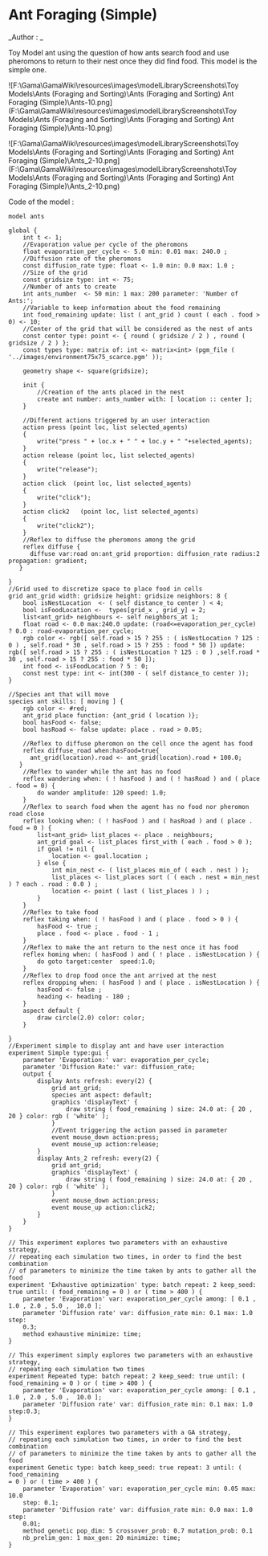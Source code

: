 [//]: # (keyword|operator_round)
[//]: # (keyword|operator_min_of)
[//]: # (keyword|operator_sort)
[//]: # (keyword|operator_last)
[//]: # (keyword|statement_diffuse)
[//]: # (keyword|statement_event)
[//]: # (keyword|statement_exhaustive)
[//]: # (keyword|statement_genetic)
[//]: # (keyword|type_matrix)
[//]: # (keyword|concept_gui)
[//]: # (keyword|concept_skill)
[//]: # (keyword|concept_grid)
[//]: # (keyword|concept_batch)
[//]: # (keyword|concept_diffusion)
# Ant Foraging (Simple)


_Author : _

Toy Model ant using the question of how ants search food and use pheromons to return to their nest once they did find food. This model is the simple one.


![F:\Gama\GamaWiki\resources\images\modelLibraryScreenshots\Toy Models\Ants (Foraging and Sorting)\Ants (Foraging and Sorting) Ant Foraging (Simple)\Ants-10.png](F:\Gama\GamaWiki\resources\images\modelLibraryScreenshots\Toy Models\Ants (Foraging and Sorting)\Ants (Foraging and Sorting) Ant Foraging (Simple)\Ants-10.png)

![F:\Gama\GamaWiki\resources\images\modelLibraryScreenshots\Toy Models\Ants (Foraging and Sorting)\Ants (Foraging and Sorting) Ant Foraging (Simple)\Ants_2-10.png](F:\Gama\GamaWiki\resources\images\modelLibraryScreenshots\Toy Models\Ants (Foraging and Sorting)\Ants (Foraging and Sorting) Ant Foraging (Simple)\Ants_2-10.png)

Code of the model : 

```
model ants

global {
	int t <- 1;
	//Evaporation value per cycle of the pheromons
	float evaporation_per_cycle <- 5.0 min: 0.01 max: 240.0 ;
	//Diffusion rate of the pheromons
	const diffusion_rate type: float <- 1.0 min: 0.0 max: 1.0 ;
	//Size of the grid
	const gridsize type: int <- 75; 
	//Number of ants to create
	int ants_number  <- 50 min: 1 max: 200 parameter: 'Number of Ants:';
	//Variable to keep information about the food remaining
	int food_remaining update: list ( ant_grid ) count ( each . food > 0) <- 10;
	//Center of the grid that will be considered as the nest of ants
	const center type: point <- { round ( gridsize / 2 ) , round ( gridsize / 2 ) };
	const types type: matrix of: int <- matrix<int> (pgm_file ( '../images/environment75x75_scarce.pgm' )); 
	
	geometry shape <- square(gridsize);
	
	init {
		//Creation of the ants placed in the nest
		create ant number: ants_number with: [ location :: center ];
	} 
	
	//Different actions triggered by an user interaction
	action press (point loc, list selected_agents)
	{
		write("press " + loc.x + " " + loc.y + " "+selected_agents);
	}
	action release (point loc, list selected_agents)
	{
		write("release");
	}
	action click  (point loc, list selected_agents)
	{
		write("click");
	}
	action click2   (point loc, list selected_agents)
	{
		write("click2");
	}
	//Reflex to diffuse the pheromons among the grid
	reflex diffuse {
      diffuse var:road on:ant_grid proportion: diffusion_rate radius:2 propagation: gradient;
   }

} 
//Grid used to discretize space to place food in cells
grid ant_grid width: gridsize height: gridsize neighbors: 8 {
	bool isNestLocation  <- ( self distance_to center ) < 4;
	bool isFoodLocation <-  types[grid_x , grid_y] = 2;       
	list<ant_grid> neighbours <- self neighbors_at 1;  
	float road <- 0.0 max:240.0 update: (road<=evaporation_per_cycle) ? 0.0 : road-evaporation_per_cycle;
	rgb color <- rgb([ self.road > 15 ? 255 : ( isNestLocation ? 125 : 0 ) , self.road * 30 , self.road > 15 ? 255 : food * 50 ]) update: rgb([ self.road > 15 ? 255 : ( isNestLocation ? 125 : 0 ) ,self.road * 30 , self.road > 15 ? 255 : food * 50 ]); 
	int food <- isFoodLocation ? 5 : 0; 
	const nest type: int <- int(300 - ( self distance_to center ));
}

//Species ant that will move
species ant skills: [ moving ] {     
	rgb color <- #red;
	ant_grid place function: {ant_grid ( location )};
	bool hasFood <- false; 
	bool hasRoad <- false update: place . road > 0.05;
	
	//Reflex to diffuse pheromon on the cell once the agent has food
	reflex diffuse_road when:hasFood=true{
      ant_grid(location).road <- ant_grid(location).road + 100.0;
   }
	//Reflex to wander while the ant has no food
	reflex wandering when: ( ! hasFood ) and ( ! hasRoad ) and ( place . food = 0) {
		do wander amplitude: 120 speed: 1.0;
	}
	//Reflex to search food when the agent has no food nor pheromon road close
	reflex looking when: ( ! hasFood ) and ( hasRoad ) and ( place . food = 0 ) { 
		list<ant_grid> list_places <- place . neighbours;
		ant_grid goal <- list_places first_with ( each . food > 0 );
		if goal != nil {
			location <- goal.location ; 
		} else {
			int min_nest <- ( list_places min_of ( each . nest ) );
			list_places <- list_places sort ( ( each . nest = min_nest ) ? each . road : 0.0 ) ;
			location <- point ( last ( list_places ) ) ;
		}
	}
	//Reflex to take food
	reflex taking when: ( ! hasFood ) and ( place . food > 0 ) { 
		hasFood <- true ;
		place . food <- place . food - 1 ;
	}
	//Reflex to make the ant return to the nest once it has food
	reflex homing when: ( hasFood ) and ( ! place . isNestLocation ) {
		do goto target:center  speed:1.0;
	}
	//Reflex to drop food once the ant arrived at the nest
	reflex dropping when: ( hasFood ) and ( place . isNestLocation ) {
		hasFood <- false ;
		heading <- heading - 180 ;
	}
	aspect default {
		draw circle(2.0) color: color;
	}
	
}
//Experiment simple to display ant and have user interaction
experiment Simple type:gui {
	parameter 'Evaporation:' var: evaporation_per_cycle;
	parameter 'Diffusion Rate:' var: diffusion_rate;
	output { 
		display Ants refresh: every(2) { 
			grid ant_grid;
			species ant aspect: default;
			graphics 'displayText' {
				draw string ( food_remaining ) size: 24.0 at: { 20 , 20 } color: rgb ( 'white' );
			}
			//Event triggering the action passed in parameter
			event mouse_down action:press;
			event mouse_up action:release;
		}  
		display Ants_2 refresh: every(2) { 
			grid ant_grid;
			graphics 'displayText' {
				draw string ( food_remaining ) size: 24.0 at: { 20 , 20 } color: rgb ( 'white' );
			}
			event mouse_down action:press;
			event mouse_up action:click2;
		}  
	}
}

// This experiment explores two parameters with an exhaustive strategy, 
// repeating each simulation two times, in order to find the best combination 
// of parameters to minimize the time taken by ants to gather all the food
experiment 'Exhaustive optimization' type: batch repeat: 2 keep_seed: true until: ( food_remaining = 0 ) or ( time > 400 ) {
	parameter 'Evaporation' var: evaporation_per_cycle among: [ 0.1 , 1.0 , 2.0 , 5.0 ,  10.0 ];
	parameter 'Diffusion rate' var: diffusion_rate min: 0.1 max: 1.0 step:
	0.3;
	method exhaustive minimize: time;
}

// This experiment simply explores two parameters with an exhaustive strategy, 
// repeating each simulation two times
experiment Repeated type: batch repeat: 2 keep_seed: true until: (
food_remaining = 0 ) or ( time > 400 ) {
	parameter 'Evaporation' var: evaporation_per_cycle among: [ 0.1 , 1.0 , 2.0 , 5.0 ,  10.0 ];
	parameter 'Diffusion rate' var: diffusion_rate min: 0.1 max: 1.0 step:0.3;
}

// This experiment explores two parameters with a GA strategy, 
// repeating each simulation two times, in order to find the best combination 
// of parameters to minimize the time taken by ants to gather all the food 
experiment Genetic type: batch keep_seed: true repeat: 3 until: ( food_remaining
= 0 ) or ( time > 400 ) {
	parameter 'Evaporation' var: evaporation_per_cycle min: 0.05 max: 10.0
	step: 0.1;
	parameter 'Diffusion rate' var: diffusion_rate min: 0.0 max: 1.0 step:
	0.01;
	method genetic pop_dim: 5 crossover_prob: 0.7 mutation_prob: 0.1
	nb_prelim_gen: 1 max_gen: 20 minimize: time;
}
```
